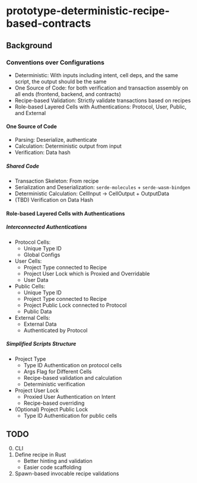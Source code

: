 # prototype-deterministic-recipe-based-contracts

## Background

### Conventions over Configurations

- Deterministic: With inputs including intent, cell deps, and the same script, the output should be the same
- One Source of Code: for both verification and transaction assembly on all ends (frontend, backend, and contracts)
- Recipe-based Validation: Strictly validate transactions based on recipes
- Role-based Layered Cells with Authentications: Protocol, User, Public, and External

#### One Source of Code

- Parsing: Deserialize, authenticate
- Calculation: Deterministic output from input
- Verification: Data hash

##### Shared Code

- Transaction Skeleton: From recipe
- Serialization and Deserialization: `serde-molecules` + `serde-wasm-bindgen`
- Deterministic Calculation: CellInput -> CellOutput + OutputData
- (TBD) Verification on Data Hash

#### Role-based Layered Cells with Authentications

##### Interconnected Authentications

- Protocol Cells:
    - Unique Type ID
    - Global Configs
- User Cells:
    - Project Type connected to Recipe
    - Project User Lock which is Proxied and Overridable
    - User Data
- Public Cells:
    - Unique Type ID
    - Project Type connected to Recipe
    - Project Public Lock connected to Protocol
    - Public Data
- External Cells:
    - External Data
    - Authenticated by Protocol

##### Simplified Scripts Structure

- Project Type
    - Type ID Authentication on protocol cells
    - Args Flag for Different Cells
    - Recipe-based validation and calculation
    - Deterministic verification
- Project User Lock
    - Proxied User Authentication on Intent
    - Recipe-based overriding
- (Optional) Project Public Lock
    - Type ID Authentication for public cells

## TODO

0. CLI
1. Define recipe in Rust
    - Better hinting and validation
    - Easier code scaffolding
2. Spawn-based invocable recipe validations
